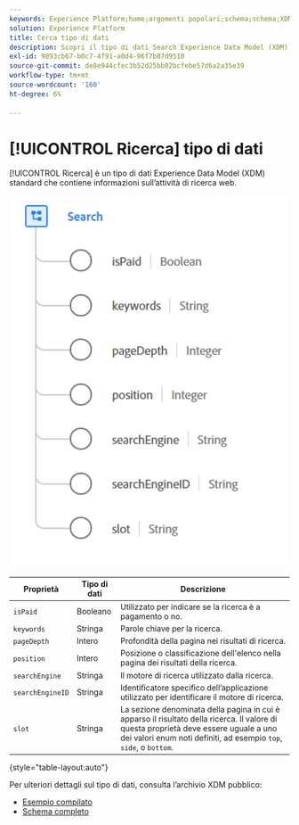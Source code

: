 ```yaml
---
keywords: Experience Platform;home;argomenti popolari;schema;schema;XDM;campi;schemi;schemi;ricerca;tipo di dati;tipo di dati;tipo di dati;home;popular topic;schema;Schema;XDM;fields;schemas;Schemas;search;datatype;data-type;data type;
solution: Experience Platform
title: Cerca tipo di dati
description: Scopri il tipo di dati Search Experience Data Model (XDM).
exl-id: 9893cb67-b0c7-4f91-a0d4-96f7b87d9510
source-git-commit: de8e944cfec3b52d25bb02bcfebe57d6a2a35e39
workflow-type: tm+mt
source-wordcount: '160'
ht-degree: 6%

---
```


# [!UICONTROL Ricerca] tipo di dati

[!UICONTROL Ricerca] è un tipo di dati Experience Data Model (XDM) standard che contiene informazioni sull’attività di ricerca web.

<img src="../images/data-types/search.PNG" width="500" /><br />

| Proprietà | Tipo di dati | Descrizione |
| --- | --- | --- |
| `isPaid` | Booleano | Utilizzato per indicare se la ricerca è a pagamento o no. |
| `keywords` | Stringa | Parole chiave per la ricerca. |
| `pageDepth` | Intero | Profondità della pagina nei risultati di ricerca. |
| `position` | Intero | Posizione o classificazione dell&#39;elenco nella pagina dei risultati della ricerca. |
| `searchEngine` | Stringa | Il motore di ricerca utilizzato dalla ricerca. |
| `searchEngineID` | Stringa | Identificatore specifico dell’applicazione utilizzato per identificare il motore di ricerca. |
| `slot` | Stringa | La sezione denominata della pagina in cui è apparso il risultato della ricerca. Il valore di questa proprietà deve essere uguale a uno dei valori enum noti definiti, ad esempio `top`, `side`, o `bottom`. |

{style="table-layout:auto"}

Per ulteriori dettagli sul tipo di dati, consulta l’archivio XDM pubblico:

* [Esempio compilato](https://github.com/adobe/xdm/blob/master/components/datatypes/search.example.1.json)
* [Schema completo](https://github.com/adobe/xdm/blob/master/components/datatypes/search.schema.json)
